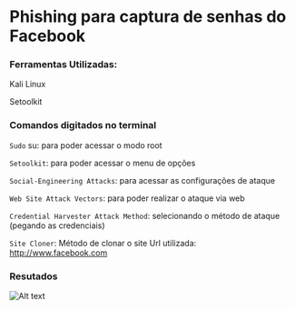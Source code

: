 # Phishing para captura de senhas do Facebook

### Ferramentas Utilizadas:

Kali Linux

Setoolkit

### Comandos digitados no terminal

````Sudo```` su: para poder acessar o modo root

```Setoolkit```: para poder acessar o menu de opções

```Social-Engineering Attacks```: para acessar as configurações de ataque

```Web Site Attack Vectors```: para poder realizar o ataque via web

```Credential Harvester Attack Method```: selecionando o método de ataque (pegando as credenciais)

``` Site Cloner ```: Método de clonar o site
Url utilizada: http://www.facebook.com

### Resutados

![Alt text](./RAtack.png "Ataque FB")

